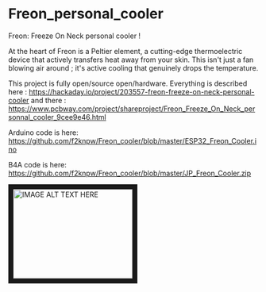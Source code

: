 # Freon_personal_cooler
Freon: Freeze On Neck personal cooler !

At the heart of Freon is a Peltier element, a cutting-edge thermoelectric device that actively transfers heat away from your skin. This isn't just a fan blowing air around ; it's active cooling that genuinely drops the temperature.

This project is fully open/source open/hardware.
Everything is described here : https://hackaday.io/project/203557-freon-freeze-on-neck-personal-cooler
and there : https://www.pcbway.com/project/shareproject/Freon_Freeze_On_Neck_personnal_cooler_9cee9e46.html

Arduino code is here: https://github.com/f2knpw/Freon_cooler/blob/master/ESP32_Freon_Cooler.ino

B4A code is here:  https://github.com/f2knpw/Freon_cooler/blob/master/JP_Freon_Cooler.zip



<a href="http://www.youtube.com/watch?feature=player_embedded&v=56cNV1vq-A0
" target="_blank"><img src="http://img.youtube.com/vi/56cNV1vq-A0/0.jpg" 
alt="IMAGE ALT TEXT HERE" width="240" height="180" border="10" /></a>
